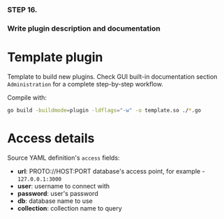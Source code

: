 ### STEP 16.
### Write plugin description and documentation


# Template plugin

Template to build new plugins.
Check GUI built-in documentation section `Administration` for a complete
step-by-step workflow.


Compile with:
```sh
go build -buildmode=plugin -ldflags="-w" -o template.so ./*.go
```

# Access details

Source YAML definition's `access` fields:
- **url**: PROTO://HOST:PORT database's access point, for example - `127.0.0.1:3000`
- **user**: username to connect with
- **password**: user's password
- **db**: database name to use
- **collection**: collection name to query
